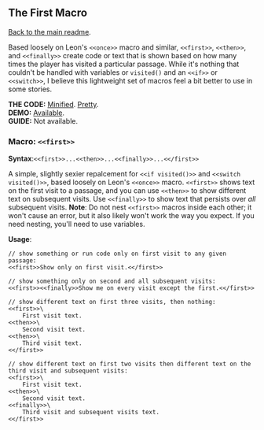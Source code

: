 ## The First Macro

[Back to the main readme](./README.md).

Based loosely on Leon's `<<once>>` macro and similar, `<<first>>`, `<<then>>`, and `<<finally>>` create code or text that is shown based on how many times the player has visited a particular passage. While it's nothing that couldn't be handled with variables or `visited()` and an `<<if>>` or `<<switch>>`, I believe this lightweight set of macros feel a bit better to use in some stories. 

**THE CODE:** [Minified](https://github.com/ChapelR/custom-macros-for-sugarcube-2/blob/master/scripts/minified/first-macro.min.js). [Pretty](https://github.com/ChapelR/custom-macros-for-sugarcube-2/blob/master/scripts/first-macro.js).  
**DEMO:** [Available](http://holylandgame.com/custom-macros.html).  
**GUIDE:** Not available.

### Macro: `<<first>>`

**Syntax**:`<<first>>...<<then>>...<<finally>>...<</first>>`

A simple, slightly sexier repalcement for `<<if visited()>>` and `<<switch visited()>>`, based loosely on Leon's `<<once>>` macro.  `<<first>>` shows text on the first visit to a passage, and you can use `<<then>>` to show different text on subsequent visits.  Use `<<finally>>` to show text that persists over *all* subsequent visits.  **Note**: Do not nest `<<first>>` macros inside each other; it won't cause an error, but it also likely won't work the way you expect.  If you need nesting, you'll need to use variables.

**Usage**:
```
// show something or run code only on first visit to any given passage:
<<first>>Show only on first visit.<</first>>

// show something only on second and all subsequent visits:
<<first>><<finally>>Show me on every visit except the first.<</first>> 

// show different text on first three visits, then nothing:
<<first>>\
	First visit text.
<<then>>\
	Second visit text.
<<then>>\
	Third visit text.
<</first>>

// show different text on first two visits then different text on the third visit and subsequent visits: 
<<first>>\
	First visit text.
<<then>>\
	Second visit text.
<<finally>>\
	Third visit and subsequent visits text.
<</first>>
```